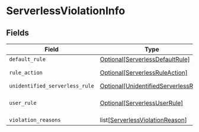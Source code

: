 # ServerlessViolationInfo


## Fields

| Field                                                                                     | Type                                                                                      | Required                                                                                  | Description                                                                               |
| ----------------------------------------------------------------------------------------- | ----------------------------------------------------------------------------------------- | ----------------------------------------------------------------------------------------- | ----------------------------------------------------------------------------------------- |
| `default_rule`                                                                            | [Optional[ServerlessDefaultRule]](../../models/shared/serverlessdefaultrule.md)           | :heavy_minus_sign:                                                                        | N/A                                                                                       |
| `rule_action`                                                                             | [Optional[ServerlessRuleAction]](../../models/shared/serverlessruleaction.md)             | :heavy_minus_sign:                                                                        | serverless rule action                                                                    |
| `unidentified_serverless_rule`                                                            | [Optional[UnidentifiedServerlessRule]](../../models/shared/unidentifiedserverlessrule.md) | :heavy_minus_sign:                                                                        | N/A                                                                                       |
| `user_rule`                                                                               | [Optional[ServerlessUserRule]](../../models/shared/serverlessuserrule.md)                 | :heavy_minus_sign:                                                                        | used for violation in ServerlessFunction                                                  |
| `violation_reasons`                                                                       | list[[ServerlessViolationReason](../../models/shared/serverlessviolationreason.md)]       | :heavy_minus_sign:                                                                        | N/A                                                                                       |
